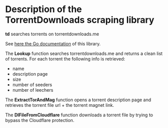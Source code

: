# Description of the TorrentDownloads scraping library

**td** searches torrents on torrentdownloads.me

See [here the Go documentation](https://godoc.org/github.com/juliensalinas/torrengo/td) of this library.

The **Lookup** function searches torrentdownloads.me and returns a clean list of torrents. For each torrent the following info is retrieved:

* name
* description page
* size
* number of seeders
* number of leechers

The **ExtractTorAndMag** function opens a torrent description page and retrieves the torrent file url + the torrent magnet link.

The **DlFileFromCloudflare** function downloads a torrent file by trying to bypass the Cloudflare protection.
